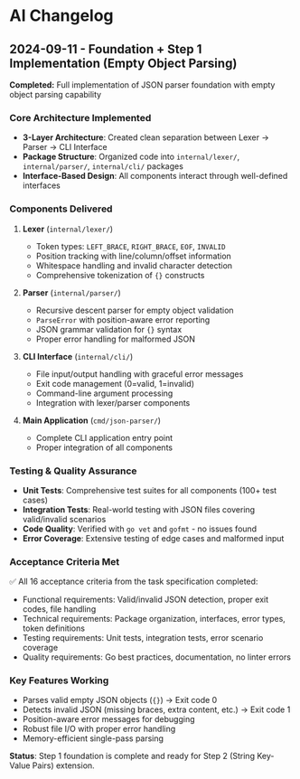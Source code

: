 # AI Changelog

## 2024-09-11 - Foundation + Step 1 Implementation (Empty Object Parsing)

**Completed:** Full implementation of JSON parser foundation with empty object parsing capability

### Core Architecture Implemented
- **3-Layer Architecture**: Created clean separation between Lexer → Parser → CLI Interface
- **Package Structure**: Organized code into `internal/lexer/`, `internal/parser/`, `internal/cli/` packages
- **Interface-Based Design**: All components interact through well-defined interfaces

### Components Delivered
1. **Lexer** (`internal/lexer/`)
   - Token types: `LEFT_BRACE`, `RIGHT_BRACE`, `EOF`, `INVALID` 
   - Position tracking with line/column/offset information
   - Whitespace handling and invalid character detection
   - Comprehensive tokenization of `{}` constructs

2. **Parser** (`internal/parser/`)
   - Recursive descent parser for empty object validation
   - `ParseError` with position-aware error reporting
   - JSON grammar validation for `{}` syntax
   - Proper error handling for malformed JSON

3. **CLI Interface** (`internal/cli/`)
   - File input/output handling with graceful error messages
   - Exit code management (0=valid, 1=invalid)
   - Command-line argument processing
   - Integration with lexer/parser components

4. **Main Application** (`cmd/json-parser/`)
   - Complete CLI application entry point
   - Proper integration of all components

### Testing & Quality Assurance
- **Unit Tests**: Comprehensive test suites for all components (100+ test cases)
- **Integration Tests**: Real-world testing with JSON files covering valid/invalid scenarios
- **Code Quality**: Verified with `go vet` and `gofmt` - no issues found
- **Error Coverage**: Extensive testing of edge cases and malformed input

### Acceptance Criteria Met
✅ All 16 acceptance criteria from the task specification completed:
- Functional requirements: Valid/invalid JSON detection, proper exit codes, file handling
- Technical requirements: Package organization, interfaces, error types, token definitions  
- Testing requirements: Unit tests, integration tests, error scenario coverage
- Quality requirements: Go best practices, documentation, no linter errors

### Key Features Working
- Parses valid empty JSON objects (`{}`) → Exit code 0
- Detects invalid JSON (missing braces, extra content, etc.) → Exit code 1  
- Position-aware error messages for debugging
- Robust file I/O with proper error handling
- Memory-efficient single-pass parsing

**Status**: Step 1 foundation is complete and ready for Step 2 (String Key-Value Pairs) extension.
